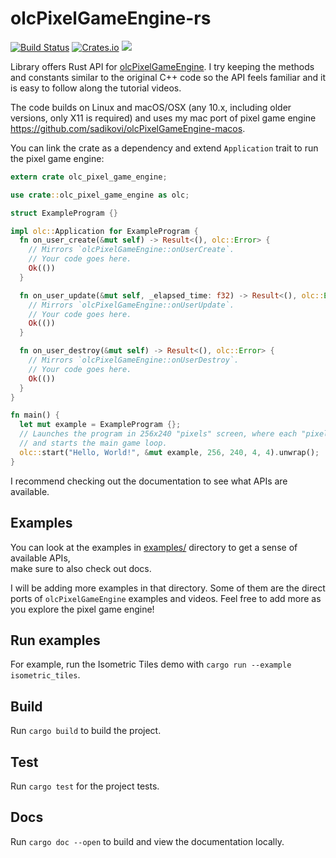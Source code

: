 # olcPixelGameEngine-rs

[![Build Status](https://www.travis-ci.org/sadikovi/olcPixelGameEngine-rs.svg?branch=master)](https://www.travis-ci.org/sadikovi/olcPixelGameEngine-rs)
[![Crates.io](https://img.shields.io/crates/v/olc_pixel_game_engine)](https://crates.io/crates/olc_pixel_game_engine)
[![](https://docs.rs/olc_pixel_game_engine/badge.svg)](https://docs.rs/olc_pixel_game_engine)

Library offers Rust API for [olcPixelGameEngine](https://github.com/OneLoneCoder/olcPixelGameEngine/).
I try keeping the methods and constants similar to the original C++ code so the API feels familiar
and it is easy to follow along the tutorial videos.

The code builds on Linux and macOS/OSX (any 10.x, including older versions, only X11 is required)
and uses my mac port of pixel game engine https://github.com/sadikovi/olcPixelGameEngine-macos.

You can link the crate as a dependency and extend `Application` trait to run the pixel game engine:
```rust
extern crate olc_pixel_game_engine;

use crate::olc_pixel_game_engine as olc;

struct ExampleProgram {}

impl olc::Application for ExampleProgram {
  fn on_user_create(&mut self) -> Result<(), olc::Error> {
    // Mirrors `olcPixelGameEngine::onUserCreate`.
    // Your code goes here.
    Ok(())
  }

  fn on_user_update(&mut self, _elapsed_time: f32) -> Result<(), olc::Error> {
    // Mirrors `olcPixelGameEngine::onUserUpdate`.
    // Your code goes here.
    Ok(())
  }

  fn on_user_destroy(&mut self) -> Result<(), olc::Error> {
    // Mirrors `olcPixelGameEngine::onUserDestroy`.
    // Your code goes here.
    Ok(())
  }
}

fn main() {
  let mut example = ExampleProgram {};
  // Launches the program in 256x240 "pixels" screen, where each "pixel" is 4x4 pixel square,
  // and starts the main game loop.
  olc::start("Hello, World!", &mut example, 256, 240, 4, 4).unwrap();
}
```

I recommend checking out the documentation to see what APIs are available.

## Examples
You can look at the examples in [examples/](./examples) directory to get a sense of available APIs,  
make sure to also check out docs.

I will be adding more examples in that directory. Some of them are the direct ports of
`olcPixelGameEngine` examples and videos. Feel free to add more as you explore the pixel game engine!

## Run examples
For example, run the Isometric Tiles demo with `cargo run --example isometric_tiles`.

## Build
Run `cargo build` to build the project.

## Test
Run `cargo test` for the project tests.

## Docs
Run `cargo doc --open` to build and view the documentation locally.
